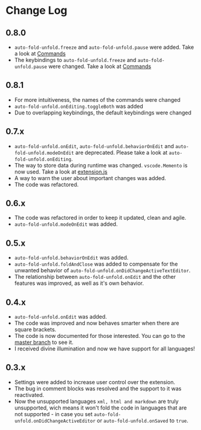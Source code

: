 # Change Log

## 0.8.0

- `auto-fold-unfold.freeze` and `auto-fold-unfold.pause` were added. Take a look at [Commands](#commands)
- The keybindings to `auto-fold-unfold.freeze` and `auto-fold-unfold.pause` were changed. Take a look at [Commands](#commands)

## 0.8.1

- For more intuitiveness, the names of the commands were changed
- `auto-fold-unfold.onEditing.toggleBoth` was added
- Due to overlapping keybindings, the default keybindings were changed

## 0.7.x

- `auto-fold-unfold.onEdit`, `auto-fold-unfold.behaviorOnEdit` and `auto-fold-unfold.modeOnEdit` are deprecated.
  Please take a look at `auto-fold-unfold.onEditing`.
- The way to store data during runtime was changed. `vscode.Memento` is now used.
  Take a look at [extension.js](https://github.com/levi-pires/auto-fold-unfold/tree/master/src)
- A way to warn the user about important changes was added.
- The code was refactored.

## 0.6.x

- The code was refactored in order to keep it updated, clean and agile.
- `auto-fold-unfold.modeOnEdit` was added.

## 0.5.x

- `auto-fold-unfold.behaviorOnEdit` was added.
- `auto-fold-unfold.foldAndClose` was added to compensate for the unwanted behavior of `auto-fold-unfold.onDidChangeActiveTextEditor`.
- The relationship between `auto-fold-unfold.onEdit` and the other features was improved, as well as it's own behavior.

## 0.4.x

- `auto-fold-unfold.onEdit` was added.
- The code was improved and now behaves smarter when there are square brackets.
- The code is now documented for those interested. You can go to the [master branch](https://github.com/levi-pires/auto-fold-unfold/tree/master/src) to see it.
- I received divine illumination and now we have support for all languages!

## 0.3.x

- Settings were added to increase user control over the extension.
- The bug in comment blocks was resolved and the support to it was reactivated.
- Now the unsupported languages `xml, html and markdown` are truly unsupported, wich means it won't fold the code in languages that are not supported - in case you set `auto-fold-unfold.onDidChangeActiveEditor` or `auto-fold-unfold.onSaved` to `true`.
